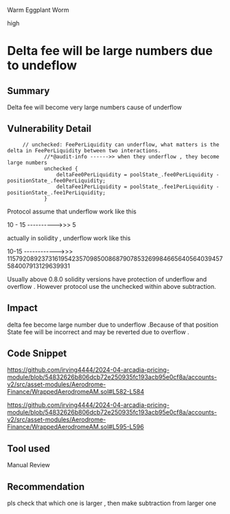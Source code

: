 Warm Eggplant Worm

high

# Delta fee will be large numbers due to undeflow

## Summary
Delta fee will become very large numbers cause of underflow 
## Vulnerability Detail
         // unchecked: FeePerLiquidity can underflow, what matters is the delta in FeePerLiquidity between two interactions.
                //*@audit-info ------>> when they underflow , they become large numbers
                unchecked {
                    deltaFee0PerLiquidity = poolState_.fee0PerLiquidity - positionState_.fee0PerLiquidity;
                    deltaFee1PerLiquidity = poolState_.fee1PerLiquidity - positionState_.fee1PerLiquidity;
                }


Protocol assume that underflow work like this

 10 - 15 ---------->>> 5

actually in solidity , underflow work like this 

10-15  ------------>>> 115792089237316195423570985008687907853269984665640564039457584007913129639931

Usually above 0.8.0 solidity versions have protection of underflow and overflow . However protocol use the unchecked within above subtraction.
## Impact
delta fee become large number due to underflow .Because of that position State fee will be incorrect and may be reverted due to overflow .
## Code Snippet
https://github.com/irving4444/2024-04-arcadia-pricing-module/blob/54832626b806dcb72e250935fc193acb95e0cf8a/accounts-v2/src/asset-modules/Aerodrome-Finance/WrappedAerodromeAM.sol#L582-L584

https://github.com/irving4444/2024-04-arcadia-pricing-module/blob/54832626b806dcb72e250935fc193acb95e0cf8a/accounts-v2/src/asset-modules/Aerodrome-Finance/WrappedAerodromeAM.sol#L595-L596
## Tool used

Manual Review

## Recommendation

pls check that which one is larger , then make subtraction from larger one 
